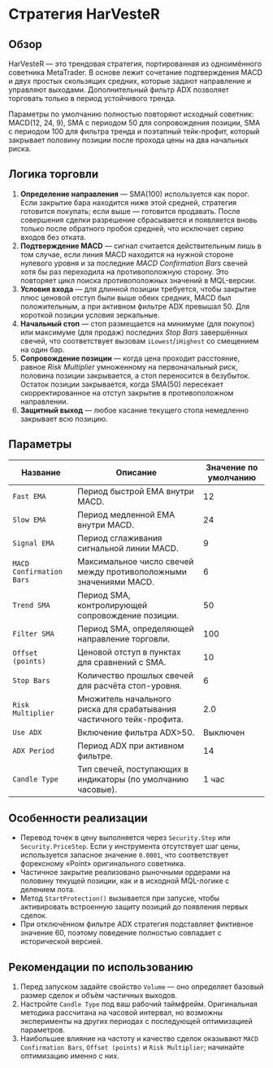 # Стратегия HarVesteR

## Обзор
HarVesteR — это трендовая стратегия, портированная из одноимённого советника MetaTrader. В основе лежит сочетание подтверждения MACD и двух простых скользящих средних, которые задают направление и управляют выходами. Дополнительный фильтр ADX позволяет торговать только в период устойчивого тренда.

Параметры по умолчанию полностью повторяют исходный советник: MACD(12, 24, 9), SMA с периодом 50 для сопровождения позиции, SMA с периодом 100 для фильтра тренда и поэтапный тейк-профит, который закрывает половину позиции после прохода цены на два начальных риска.

## Логика торговли
1. **Определение направления** — SMA(100) используется как порог. Если закрытие бара находится ниже этой средней, стратегия готовится покупать; если выше — готовится продавать. После совершения сделки разрешение сбрасывается и появляется вновь только после обратного пробоя средней, что исключает серию входов без отката.
2. **Подтверждение MACD** — сигнал считается действительным лишь в том случае, если линия MACD находится на нужной стороне нулевого уровня и за последние *MACD Confirmation Bars* свечей хотя бы раз переходила на противоположную сторону. Это повторяет цикл поиска противоположных значений в MQL-версии.
3. **Условия входа** — для длинной позиции требуется, чтобы закрытие плюс ценовой отступ были выше обеих средних, MACD был положительным, а при активном фильтре ADX превышал 50. Для короткой позиции условия зеркальные.
4. **Начальный стоп** — стоп размещается на минимуме (для покупок) или максимуме (для продаж) последних *Stop Bars* завершённых свечей, что соответствует вызовам `iLowest`/`iHighest` со смещением на один бар.
5. **Сопровождение позиции** — когда цена проходит расстояние, равное *Risk Multiplier* умноженному на первоначальный риск, половина позиции закрывается, а стоп переносится в безубыток. Остаток позиции закрывается, когда SMA(50) пересекает скорректированное на отступ закрытие в противоположном направлении.
6. **Защитный выход** — любое касание текущего стопа немедленно закрывает всю позицию.

## Параметры
| Название | Описание | Значение по умолчанию |
| --- | --- | --- |
| `Fast EMA` | Период быстрой EMA внутри MACD. | 12 |
| `Slow EMA` | Период медленной EMA внутри MACD. | 24 |
| `Signal EMA` | Период сглаживания сигнальной линии MACD. | 9 |
| `MACD Confirmation Bars` | Максимальное число свечей между противоположными значениями MACD. | 6 |
| `Trend SMA` | Период SMA, контролирующей сопровождение позиции. | 50 |
| `Filter SMA` | Период SMA, определяющей направление торговли. | 100 |
| `Offset (points)` | Ценовой отступ в пунктах для сравнений с SMA. | 10 |
| `Stop Bars` | Количество прошлых свечей для расчёта стоп-уровня. | 6 |
| `Risk Multiplier` | Множитель начального риска для срабатывания частичного тейк-профита. | 2.0 |
| `Use ADX` | Включение фильтра ADX>50. | Выключен |
| `ADX Period` | Период ADX при активном фильтре. | 14 |
| `Candle Type` | Тип свечей, поступающих в индикаторы (по умолчанию часовые). | 1 час |

## Особенности реализации
- Перевод точек в цену выполняется через `Security.Step` или `Security.PriceStep`. Если у инструмента отсутствует шаг цены, используется запасное значение `0.0001`, что соответствует форексному «Point» оригинального советника.
- Частичное закрытие реализовано рыночными ордерами на половину текущей позиции, как и в исходной MQL-логике с делением лота.
- Метод `StartProtection()` вызывается при запуске, чтобы активировать встроенную защиту позиций до появления первых сделок.
- При отключённом фильтре ADX стратегия подставляет фиктивное значение 60, поэтому поведение полностью совпадает с исторической версией.

## Рекомендации по использованию
1. Перед запуском задайте свойство `Volume` — оно определяет базовый размер сделок и объём частичных выходов.
2. Настройте `Candle Type` под ваш рабочий таймфрейм. Оригинальная методика рассчитана на часовой интервал, но возможны эксперименты на других периодах с последующей оптимизацией параметров.
3. Наибольшее влияние на частоту и качество сделок оказывают `MACD Confirmation Bars`, `Offset (points)` и `Risk Multiplier`; начинайте оптимизацию именно с них.
